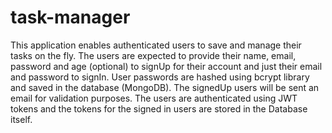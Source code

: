 # task-manager
This application enables authenticated users to save and manage their tasks on the fly. The users are expected to provide their name, email, password and age (optional)
to signUp for their account and just their email and password to signIn. User passwords are hashed using bcrypt library and saved in the database (MongoDB). The signedUp users
will be sent an email for validation purposes.
    The users are authenticated using JWT tokens and the tokens for the signed in users are stored in the Database itself.
